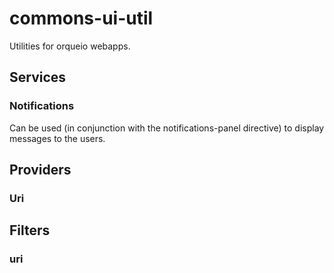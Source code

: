 # commons-ui-util

Utilities for orqueio webapps.

## Services

### Notifications

Can be used (in conjunction with the notifications-panel directive) to display messages to the users.

## Providers

### Uri

## Filters

### uri

